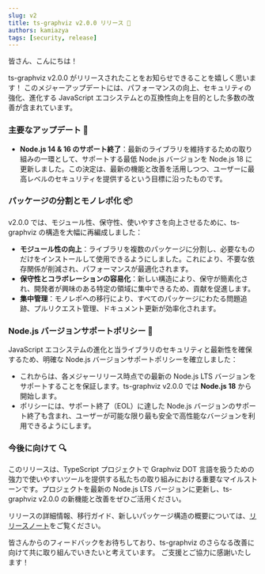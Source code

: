 ```yaml
---
slug: v2
title: ts-graphviz v2.0.0 リリース 🎉
authors: kamiazya
tags: [security, release]
---
```

皆さん、こんにちは！

ts-graphviz v2.0.0 がリリースされたことをお知らせできることを嬉しく思います！
このメジャーアップデートには、パフォーマンスの向上、セキュリティの強化、進化する JavaScript エコシステムとの互換性向上を目的とした多数の改善が含まれています。

<!-- truncate -->

### 主要なアップデート 🚀

- **Node.js 14 & 16 のサポート終了**：最新のライブラリを維持するための取り組みの一環として、サポートする最低 Node.js バージョンを Node.js 18 に更新しました。この決定は、最新の機能と改善を活用しつつ、ユーザーに最高レベルのセキュリティを提供するという目標に沿ったものです。

### パッケージの分割とモノレポ化 📦

v2.0.0 では、モジュール性、保守性、使いやすさを向上させるために、ts-graphviz の構造を大幅に再編成しました：

- **モジュール性の向上**：ライブラリを複数のパッケージに分割し、必要なものだけをインストールして使用できるようにしました。これにより、不要な依存関係が削減され、パフォーマンスが最適化されます。
- **保守性とコラボレーションの容易化**：新しい構造により、保守が簡素化され、開発者が興味のある特定の領域に集中できるため、貢献を促進します。
- **集中管理**：モノレポへの移行により、すべてのパッケージにわたる問題追跡、プルリクエスト管理、ドキュメント更新が効率化されます。

### Node.js バージョンサポートポリシー 📝

JavaScript エコシステムの進化と当ライブラリのセキュリティと最新性を確保するため、明確な Node.js バージョンサポートポリシーを確立しました：

- これからは、各メジャーリリース時点での最新の Node.js LTS バージョンをサポートすることを保証します。ts-graphviz v2.0.0 では **Node.js 18** から開始します。
- ポリシーには、サポート終了（EOL）に達した Node.js バージョンのサポート終了も含まれ、ユーザーが可能な限り最も安全で高性能なバージョンを利用できるようにします。

### 今後に向けて 🔍

このリリースは、TypeScript プロジェクトで Graphviz DOT 言語を扱うための強力で使いやすいツールを提供する私たちの取り組みにおける重要なマイルストーンです。プロジェクトを最新の Node.js LTS バージョンに更新し、ts-graphviz v2.0.0 の新機能と改善をぜひご活用ください。

リリースの詳細情報、移行ガイド、新しいパッケージ構造の概要については、[リリースノート](https://github.com/ts-graphviz/ts-graphviz/releases/tag/ts-graphviz%402.0.0)をご覧ください。

皆さんからのフィードバックをお待ちしており、ts-graphviz のさらなる改善に向けて共に取り組んでいきたいと考えています。
ご支援とご協力に感謝いたします！
